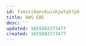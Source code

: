 ```yaml
---
id: fsmsti0qns6uixhjwtqk7p6
title: AWS EBS
desc: ''
updated: 1655882373477
created: 1655882373477
---
```


